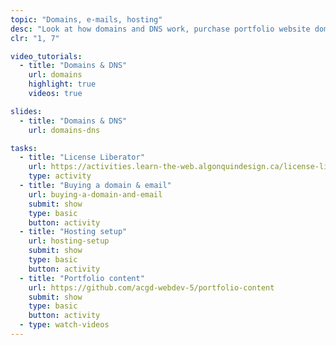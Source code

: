 ```yaml
---
topic: "Domains, e-mails, hosting"
desc: "Look at how domains and DNS work, purchase portfolio website domain and set everything up."
clr: "1, 7"

video_tutorials:
  - title: "Domains & DNS"
    url: domains
    highlight: true
    videos: true

slides:
  - title: "Domains & DNS"
    url: domains-dns

tasks:
  - title: "License Liberator"
    url: https://activities.learn-the-web.algonquindesign.ca/license-liberator/
    type: activity
  - title: "Buying a domain & email"
    url: buying-a-domain-and-email
    submit: show
    type: basic
    button: activity
  - title: "Hosting setup"
    url: hosting-setup
    submit: show
    type: basic
    button: activity
  - title: "Portfolio content"
    url: https://github.com/acgd-webdev-5/portfolio-content
    submit: show
    type: basic
    button: activity
  - type: watch-videos
---
```

